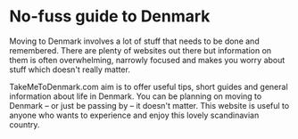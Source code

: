 # No-fuss guide to Denmark
Moving to Denmark involves a lot of stuff that needs to be done and remembered. There are plenty of websites out there but information on them is often overwhelming, narrowly focused and makes you worry about stuff which doesn't really matter.

TakeMeToDenmark.com aim is to offer useful tips, short guides and general information about life in Denmark. You can be planning on moving to Denmark – or just be passing by – it doesn't matter. This website is useful to anyone who wants to experience and enjoy this lovely scandinavian country.

